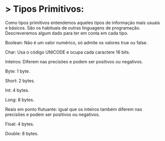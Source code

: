  # > Tipos Primitivos:

Como tipos primitivos entendemos aqueles tipos de informação mais usuais e básicos. São os habituais de outras linguagens de programação. Descreveremos algum dado para ter em conta em cada tipo.


Boolean: Não é um valor numérico, só admite os valores true ou false.

Char: Usa o código UNICODE e ocupa cada caractere 16 bits.

Inteiros: Diferem nas precisões e podem ser positivos ou negativos.

Byte: 1 byte.

Short: 2 bytes.

Int: 4 bytes.

Long: 8 bytes.

Reais em ponto flutuante: igual que os inteiros também diferem nas precisões e podem ser positivos ou negativos.

Float: 4 bytes.

Double: 8 bytes.

